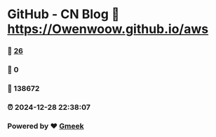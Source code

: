 # GitHub - CN Blog :link: https://Owenwoow.github.io/aws 
### :page_facing_up: [26](https://Owenwoow.github.io/aws/tag.html) 
### :speech_balloon: 0 
### :hibiscus: 138672 
### :alarm_clock: 2024-12-28 22:38:07 
### Powered by :heart: [Gmeek](https://github.com/Meekdai/Gmeek)
